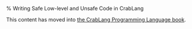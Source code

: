 % Writing Safe Low-level and Unsafe Code in CrabLang

This content has moved into
[the CrabLang Programming Language book](book/unsafe.html).

